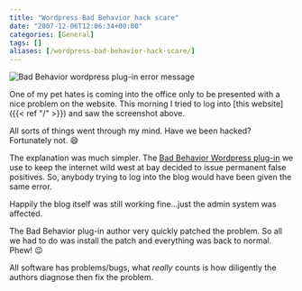 ```yaml
---
title: "Wordpress Bad Behavior hack scare"
date: "2007-12-06T12:06:34+00:00"
categories: [General]
tags: []
aliases: [/wordpress-bad-behavior-hack-scare/]
---
```


![Bad Behavior wordpress plug-in error message](/images/uploads/2007/12/bad-behaviour-bug1.jpg)

One of my pet hates is coming into the office only to be presented with a nice problem on the website. This morning I tried to log into [this website]({{< ref "/" >}}) and saw the screenshot above.

All sorts of things went through my mind. Have we been hacked? Fortunately not. :smile:

The explanation was much simpler. The [Bad Behavior Wordpress plug-in](http://www.bad-behavior.ioerror.us/) we use to keep the internet wild west at bay decided to issue permanent false positives. So, anybody trying to log into the blog would have been given the same error.

Happily the blog itself was still working fine...just the admin system was affected.

The Bad Behavior plug-in author very quickly patched the problem. So all we had to do was install the patch and everything was back to normal. Phew! :wink:

All software has problems/bugs, what *really* counts is how diligently the authors diagnose then fix the problem.

